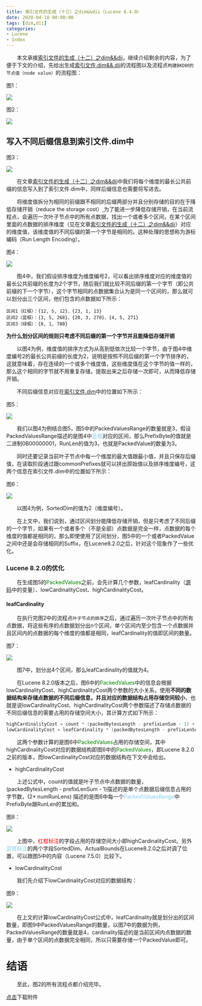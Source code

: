 ```yaml
---
title: 索引文件的生成（十三）之dim&&dii（Lucene 8.4.0）
date: 2020-04-18 00:00:00
tags: [dim,dii]
categories:
- Lucene
- Index
---
```


&emsp;&emsp;本文承接[索引文件的生成（十二）之dim&&dii](https://www.amazingkoala.com.cn/Lucene/Index/2020/0415/索引文件的生成（十二）之dim&&dii)，继续介绍剩余的内容，为了便于下文的介绍，先给出生成[索引文件.dim&&.dii](https://www.amazingkoala.com.cn/Lucene/suoyinwenjian/2019/0424/索引文件之dim&&dii)的流程图以及流程点`构建BKD树的节点值（node value）`的流程图：

图1：

<img src="http://www.amazingkoala.com.cn/uploads/lucene/index/索引文件的生成/索引文件的生成（十三）/1.png">

图2：

<img src="http://www.amazingkoala.com.cn/uploads/lucene/index/索引文件的生成/索引文件的生成（十三）/2.png">

## 写入不同后缀信息到索引文件.dim中

图3：

<img src="http://www.amazingkoala.com.cn/uploads/lucene/index/索引文件的生成/索引文件的生成（十三）/3.png">

&emsp;&emsp;在文章[索引文件的生成（十二）之dim&&dii](https://www.amazingkoala.com.cn/Lucene/Index/2020/0415/索引文件的生成（十二）之dim&&dii)中我们将每个维度的最长公共前缀的信息写入到了索引文件.dim中，同样后缀信息也需要将写进去。

&emsp;&emsp;将维度值拆分为相同的前缀跟不相同的后缀两部分并且分别存储的目的在于降低存储开销（reduce the storage cost）,为了能进一步降低存储开销，在当前流程点，会遍历一次叶子节点中的所有点数据，找出一个或者多个区间，在某个区间里面的点数据的排序维度（见在文章[索引文件的生成（十二）之dim&&dii](https://www.amazingkoala.com.cn/Lucene/Index/2020/0415/索引文件的生成（十二）之dim&&dii)）对应的维度值，该维度值的不同后缀的第一个字节是相同的。这种处理的思想称为游标编码（Run Length Encoding）。

图4：

<img src="http://www.amazingkoala.com.cn/uploads/lucene/index/索引文件的生成/索引文件的生成（十三）/4.png">

&emsp;&emsp;图4中，我们假设排序维度为维度编号2，可以看出排序维度对应的维度值的最长公共前缀的长度为2个字节，随后我们就比较不同后缀的第一个字节（即公共前缀的下一个字节），这个字节相同的点数据集合认为是同一个区间的，那么就可以划分出三个区间，他们包含的点数据如下所示：

```text
区间1（红框）：{12, 5, 12}、{23, 1, 13}
区间2（蓝框）：{3, 5, 268}、{20, 3, 270}、{4, 5, 271}
区间3（绿框）：{8, 1, 780}
```

**为什么划分区间的规则只考虑不同后缀的第一个字节并且能降低存储开销**

&emsp;&emsp;以图4为例，维度值的排序方式为从高到低依次比较一个字节，由于图4中维度编号2的最长公共前缀的长度为2，说明是按照不同后缀的第一个字节排序的，这就意味着，存在连续的一个或多个维度值，这些维度值在这个字节的值一样的，那么这个相同的字节就不用重复存储，提取出来之后存储一次即可，从而降低存储开销。

&emsp;&emsp;不同后缀信息对应在[索引文件.dim](https://www.amazingkoala.com.cn/Lucene/suoyinwenjian/2019/0424/索引文件之dim&&dii)中的位置如下所示：

图5：

<img src="http://www.amazingkoala.com.cn/uploads/lucene/index/索引文件的生成/索引文件的生成（十三）/5.png">

&emsp;&emsp;我们以图4为例结合图5，图5中的PackedValuesRange的数量就是3，假设PackedValuesRange描述的是图4中<font color=skyblue>蓝框</font>对应的区间，那么PrefixByte的值就是 二进制0B00000001，RunLen的值为3，也就是PackedValue的数量为3。

&emsp;&emsp;同时还要记录当前叶子节点中每一个维度的最大值跟最小值，并且只保存后缀值，在读取阶段通过跟commonPrefixes就可以拼出原始值以及排序维度编号，这两个信息在索引文件.dim中的位置如下所示：

图6：

<img src="http://www.amazingkoala.com.cn/uploads/lucene/index/索引文件的生成/索引文件的生成（十三）/6.png">

&emsp;&emsp;以图4为例，SortedDim的值为2（维度编号）。

&emsp;&emsp;在上文中，我们说到，通过区间划分能降低存储开销，但是只考虑了不同后缀的一个字节，如果有一个或者多个（不是全部）点数据是完全一样，点数据的每个维度的值都是相同的，那么即使使用了区间划分，图5中的一个或者PackedValue之间中还是会存储相同的Suffix，在Lucene8.2.0之后，针对这个现象作了一些优化。

### Lucene 8.2.0的优化

&emsp;&emsp;在生成图5的<font color=Green>PackedValues</font>之前，会先计算几个参数，leafCardinality（[源码](https://github.com/LuXugang/Lucene-7.5.0/blob/master/solr-8.4.0/lucene/core/src/java/org/apache/lucene/util/bkd/BKDWriter.java)中的变量）、lowCardinalityCost、highCardinalityCost。

#### leafCardinality

&emsp;&emsp;在执行完图2中的流程点`叶子节点的排序`之后，通过遍历一次叶子节点中的所有点数据，将这些有序的点数据划分出n个区间，单个区间内至少包含一个点数据并且区间内的点数据的每个维度的值都是相同，leafCardinality的值即区间的数量。

图7：

<img src="http://www.amazingkoala.com.cn/uploads/lucene/index/索引文件的生成/索引文件的生成（十三）/7.png">

&emsp;&emsp;图7中，划分出4个区间，那么leafCardinality的值就为4。

&emsp;&emsp;在Lucene 8.2.0版本之后，图6中的<font color=Green>PackedValues</font>中的信息会根据lowCardinalityCost、highCardinalityCost两个参数的大小关系，使用**不同的数据结构来存储点数据的不同后缀信息，并且对应的数据结构占用存储空间较小**，也就是说lowCardinalityCost、highCardinalityCost两个参数描述了存储点数据的不同后缀信息的需要占用的存储空间大小，其计算方式如下所示：

```java
highCardinalityCost = count * (packedBytesLength - prefixLenSum - 1) + 2 * numRunLens;
lowCardinalityCost = leafCardinality * (packedBytesLength - prefixLenSum + 1);
```

&emsp;&emsp;这两个参数计算的是图6中<font color=Green>PackedValues</font>占用的存储空间，其中highCardinalityCost对应的数据结构即图6中的<font color=Green>PackedValues</font>，即Lucene 8.2.0之前的版本，而lowCardinalityCost对应的数据结构在下文中会给出。

- highCardinalityCost

&emsp;&emsp;上述公式中，count的值就是叶子节点中点数据的数量，(packedBytesLength - prefixLenSum - 1)描述的是单个点数据后缀信息占用的字节数，(2\* numRunLens) 描述的是图6中每一个<font color=skyBlue>PackedValuesRange</font>中PrefixByte跟RunLen的累加和。

图8：

<img src="http://www.amazingkoala.com.cn/uploads/lucene/index/索引文件的生成/索引文件的生成（十三）/8.png">

&emsp;&emsp;上图中，<font color=Red>红框标注</font>的字段占用的存储空间大小即highCardinalityCost。另外<font color=skyblue>蓝框标注</font>的两个字段SortedDim、ActualBounds在Lucene8.2.0之后对调了位置，可以跟图5中的内容（Lucene 7.5.0）比较下。

- lowCardinalityCost

&emsp;&emsp;我们先介绍下lowCardinalityCost对应的数据结构：

图9：

<img src="http://www.amazingkoala.com.cn/uploads/lucene/index/索引文件的生成/索引文件的生成（十三）/9.png">

&emsp;&emsp;在上文的计算lowCardinalityCost公式中，leafCardinality就是划分出的区间数量，即图9中PackedValuesRange的数量，以图7中的数据为例，PackedValuesRange的数量就是4，cardinality描述的是当前区间内点数据的数量，由于单个区间的点数据完全相同，所以只需要存储一个PackedValue即可。

# 结语

&emsp;&emsp;至此，图2的所有流程点都介绍完毕。

[点击](http://www.amazingkoala.com.cn/attachment/Lucene/Index/索引文件的生成/索引文件的生成（十三）/索引文件的生成（十三）.zip)下载附件